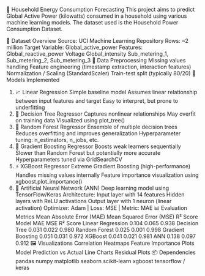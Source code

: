🔋 Household Energy Consumption Forecasting
This project aims to predict Global Active Power (kilowatts) consumed in a household using various machine learning models. The dataset used is the Household Power Consumption Dataset.

📂 Dataset Overview
Source: UCI Machine Learning Repository
Rows: ~2 million
Target Variable: Global_active_power
Features:
Global_reactive_power
Voltage
Global_intensity
Sub_metering_1, Sub_metering_2, Sub_metering_3
🧹 Data Preprocessing
Missing values handling
Feature engineering (timestamp extraction, interaction features)
Normalization / Scaling (StandardScaler)
Train-test split (typically 80/20)
🔧 Models Implemented
1. 📈 Linear Regression
Simple baseline model
Assumes linear relationship between input features and target
Easy to interpret, but prone to underfitting
2. 🌳 Decision Tree Regressor
Captures nonlinear relationships
May overfit on training data
Visualized using plot_tree()
3. 🌲 Random Forest Regressor
Ensemble of multiple decision trees
Reduces overfitting and improves generalization
Hyperparameter tuning: n_estimators, n_jobs, etc.
4. 🚀 Gradient Boosting Regressor
Boosts weak learners sequentially
Slower than Random Forest but potentially more accurate
Hyperparameters tuned via GridSearchCV
5. ⚡ XGBoost Regressor
Extreme Gradient Boosting (high-performance)
Handles missing values internally
Feature importance visualization using xgboost.plot_importance()
6. 🧠 Artificial Neural Network (ANN)
Deep learning model using TensorFlow/Keras
Architecture:
Input layer with 14 features
Hidden layers with ReLU activations
Output layer with 1 neuron (linear activation)
Optimizer: Adam | Loss: MSE | Metric: MAE
📊 Evaluation Metrics
Mean Absolute Error (MAE)
Mean Squared Error (MSE)
R² Score
Model	MAE	MSE	R² Score
Linear Regression	0.104	0.065	0.938
Decision Tree	0.031	0.022	0.980
Random Forest	0.025	0.001	0.998
Gradient Boosting	0.051	0.031	0.972
XGBoost	0.041	0.021	0.981
ANN	0.138	0.097	0.912
🖼️ Visualizations
Correlation Heatmaps
Feature Importance Plots
Model Prediction vs Actual Line Charts
Residual Plots
📦 Dependencies
pandas
numpy
matplotlib
seaborn
scikit-learn
xgboost
tensorflow / keras
